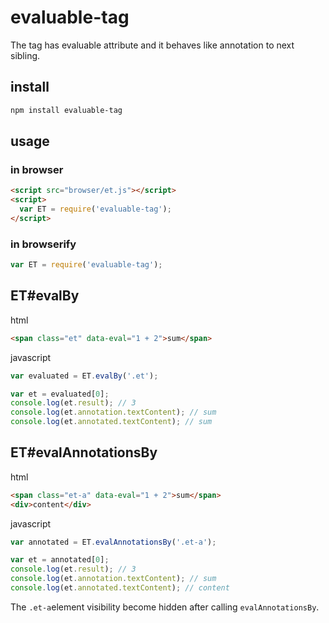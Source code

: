 # evaluable-tag

The tag has evaluable attribute and it behaves like annotation to next sibling.


## install
```bash
npm install evaluable-tag
```

## usage

### in browser

```html
<script src="browser/et.js"></script>
<script>
  var ET = require('evaluable-tag');
</script>
```

### in browserify
```javascript
var ET = require('evaluable-tag');
```

## ET#evalBy
html
```html
<span class="et" data-eval="1 + 2">sum</span>
```

javascript
```javascript
var evaluated = ET.evalBy('.et');

var et = evaluated[0];
console.log(et.result); // 3
console.log(et.annotation.textContent); // sum
console.log(et.annotated.textContent); // sum
```

## ET#evalAnnotationsBy
html
```html
<span class="et-a" data-eval="1 + 2">sum</span>
<div>content</div>
```

javascript
```javascript
var annotated = ET.evalAnnotationsBy('.et-a');

var et = annotated[0];
console.log(et.result); // 3
console.log(et.annotation.textContent); // sum
console.log(et.annotated.textContent); // content
```

The `.et-a`element visibility become hidden after calling `evalAnnotationsBy`.
